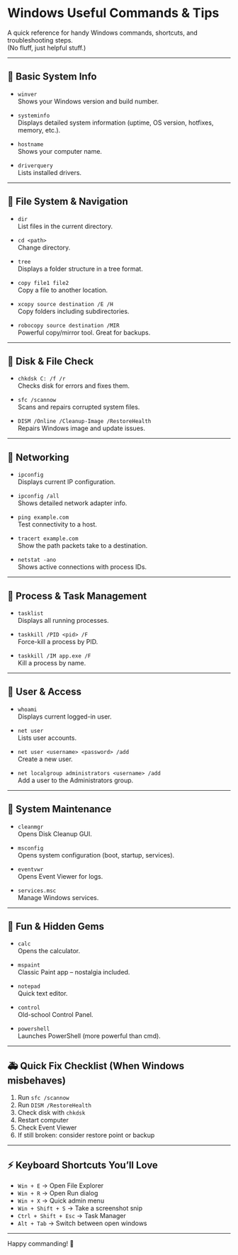 # Windows Useful Commands & Tips

A quick reference for handy Windows commands, shortcuts, and troubleshooting steps.  
(No fluff, just helpful stuff.)

---

## 🔹 Basic System Info
- `winver`  
  Shows your Windows version and build number.

- `systeminfo`  
  Displays detailed system information (uptime, OS version, hotfixes, memory, etc.).

- `hostname`  
  Shows your computer name.

- `driverquery`  
  Lists installed drivers.

---

## 🔹 File System & Navigation
- `dir`  
  List files in the current directory.

- `cd <path>`  
  Change directory.

- `tree`  
  Displays a folder structure in a tree format.

- `copy file1 file2`  
  Copy a file to another location.

- `xcopy source destination /E /H`  
  Copy folders including subdirectories.

- `robocopy source destination /MIR`  
  Powerful copy/mirror tool. Great for backups.

---

## 🔹 Disk & File Check
- `chkdsk C: /f /r`  
  Checks disk for errors and fixes them.

- `sfc /scannow`  
  Scans and repairs corrupted system files.

- `DISM /Online /Cleanup-Image /RestoreHealth`  
  Repairs Windows image and update issues.

---

## 🔹 Networking
- `ipconfig`  
  Displays current IP configuration.

- `ipconfig /all`  
  Shows detailed network adapter info.

- `ping example.com`  
  Test connectivity to a host.

- `tracert example.com`  
  Show the path packets take to a destination.

- `netstat -ano`  
  Shows active connections with process IDs.

---

## 🔹 Process & Task Management
- `tasklist`  
  Displays all running processes.

- `taskkill /PID <pid> /F`  
  Force-kill a process by PID.

- `taskkill /IM app.exe /F`  
  Kill a process by name.

---

## 🔹 User & Access
- `whoami`  
  Displays current logged-in user.

- `net user`  
  Lists user accounts.

- `net user <username> <password> /add`  
  Create a new user.

- `net localgroup administrators <username> /add`  
  Add a user to the Administrators group.

---

## 🔹 System Maintenance
- `cleanmgr`  
  Opens Disk Cleanup GUI.

- `msconfig`  
  Opens system configuration (boot, startup, services).

- `eventvwr`  
  Opens Event Viewer for logs.

- `services.msc`  
  Manage Windows services.

---

## 🔹 Fun & Hidden Gems
- `calc`  
  Opens the calculator.

- `mspaint`  
  Classic Paint app – nostalgia included.

- `notepad`  
  Quick text editor.

- `control`  
  Old-school Control Panel.

- `powershell`  
  Launches PowerShell (more powerful than cmd).

---

## 🚑 Quick Fix Checklist (When Windows misbehaves)
1. Run `sfc /scannow`
2. Run `DISM /RestoreHealth`
3. Check disk with `chkdsk`
4. Restart computer
5. Check Event Viewer
6. If still broken: consider restore point or backup

---

## ⚡ Keyboard Shortcuts You’ll Love
- `Win + E` → Open File Explorer  
- `Win + R` → Open Run dialog  
- `Win + X` → Quick admin menu  
- `Win + Shift + S` → Take a screenshot snip  
- `Ctrl + Shift + Esc` → Task Manager  
- `Alt + Tab` → Switch between open windows  

---

Happy commanding! 🚀
